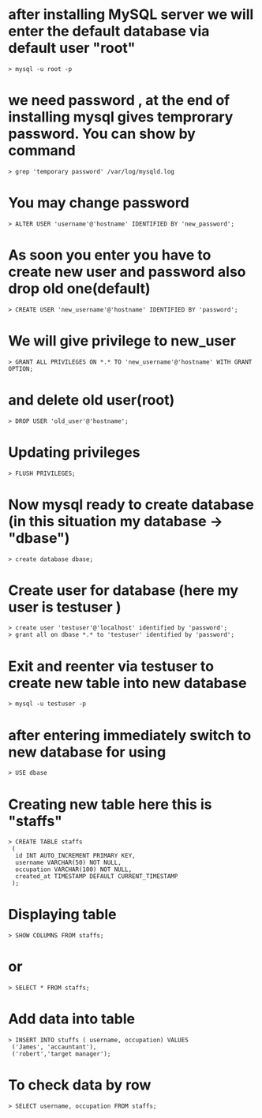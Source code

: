 # after installing MySQL server we will enter the default database via default user "root"
    > mysql -u root -p 
# we need password , at the end of installing mysql gives temprorary password. You can show by command
    > grep 'temporary password' /var/log/mysqld.log
# You may change password 
    > ALTER USER 'username'@'hostname' IDENTIFIED BY 'new_password';    
#  As soon you enter you have to create new user and password also drop old one(default)
    > CREATE USER 'new_username'@'hostname' IDENTIFIED BY 'password';
# We will give privilege to new_user     
    > GRANT ALL PRIVILEGES ON *.* TO 'new_username'@'hostname' WITH GRANT OPTION;
# and delete old user(root)
    > DROP USER 'old_user'@'hostname';
# Updating privileges 
    > FLUSH PRIVILEGES;
# Now mysql ready to create database (in this situation my database -> "dbase")
    > create database dbase;
# Create user for database (here my user is testuser ) 
    > create user 'testuser'@'localhost' identified by 'password';
    > grant all on dbase *.* to 'testuser' identified by 'password';
# Exit and reenter via testuser to create new table into new database
    > mysql -u testuser -p
# after entering immediately switch to new database for using 
    > USE dbase
# Creating new table here this is "staffs" 
    > CREATE TABLE staffs 
     (
      id INT AUTO_INCREMENT PRIMARY KEY,
      username VARCHAR(50) NOT NULL,
      occupation VARCHAR(100) NOT NULL,
      created_at TIMESTAMP DEFAULT CURRENT_TIMESTAMP
     );     
# Displaying table 
    > SHOW COLUMNS FROM staffs;
# or 
    > SELECT * FROM staffs;
# Add data into table 
    > INSERT INTO stuffs ( username, occupation) VALUES
     ('James', 'accauntant'),
     ('robert','target manager');
# To check data by row
    > SELECT username, occupation FROM staffs;
    



    
